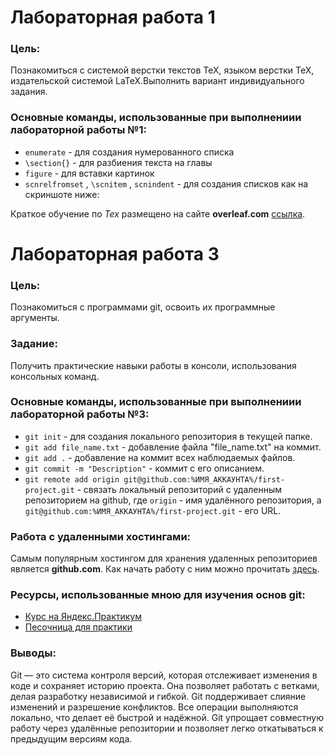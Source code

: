 # Лабораторная работа 1

### Цель:

Познакомиться с системой верстки текстов TeX, языком верстки TeX, издательской системой LaTeX.Выполнить вариант индивидуального задания.

### Основные команды, использованные при выполнениии лабораторной работы №1:

* `enumerate` - для создания нумерованного списка
* `\section{}` - для разбиения текста на главы
* `figure` - для вставки картинок
* `scnrelfromset` , `\scnitem` , `scnindent` - для создания списков как на скриншоте ниже:

Краткое обучение по *Tex* размещено на сайте **overleaf.com** [ссылка](https://www.overleaf.com/learn/latex/Learn_LaTeX_in_30_minutes).

# Лабораторная работа 3

### Цель:

Познакомиться с программами git, освоить их программные аргументы.

### Задание:
Получить практические навыки работы в консоли, использования консольных команд.

### Основные команды, использованные при выполнениии лабораторной работы №3:

* `git init` - для создания локального репозитория в текущей папке.
* `git add file_name.txt` - добавление файла "file_name.txt" на коммит.
* `git add .` - добавление на коммит всех наблюдаемых файлов.
* `git commit -m "Description"` - коммит с его описанием.
* `git remote add origin git@github.com:%ИМЯ_АККАУНТА%/first-project.git` - связать локальный репозиторий с удаленным репозиторием на github, где `origin` - имя удалённого репозитория, а `git@github.com:%ИМЯ_АККАУНТА%/first-project.git` - его URL.

### Работа с удаленными хостингами:

Самым популярным хостингом для хранения удаленных репозиториев является **github.com**. Как начать работу с ним можно прочитать [здесь](https://codex.so/github-start).

### Ресурсы, использованные мною для изучения основ git:

* [Курс на Яндекс.Практикум](https://practicum.yandex.com/git-basics/?from=catalog)
* [Песочница для практики](https://learngitbranching.js.org/)

### Выводы:

Git — это система контроля версий, которая отслеживает изменения в коде и сохраняет историю проекта. Она позволяет работать с ветками, делая разработку независимой и гибкой. Git поддерживает слияние изменений и разрешение конфликтов. Все операции выполняются локально, что делает её быстрой и надёжной. Git упрощает совместную работу через удалённые репозитории и позволяет легко откатываться к предыдущим версиям кода.
